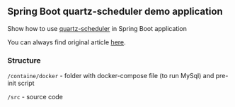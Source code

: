 ## Spring Boot quartz-scheduler demo application

Show how to use [quartz-scheduler](http://www.quartz-scheduler.org/) in Spring Boot application

You can always find original article [here](https://danilin-website.vercel.app/blog/spring-quartz-scheduler).

### Structure

`/containe/docker` - folder with docker-compose file (to run MySql) and pre-init script

`/src` - source code
